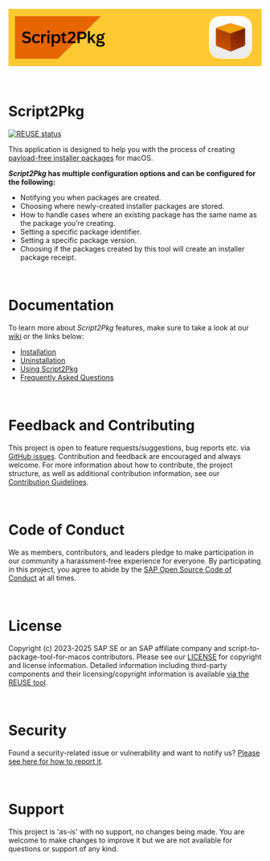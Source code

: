 <img src="https://github.com/SAP/script-to-package-tool-for-macos/blob/main/readme_images/script2pkg_banner_github.png" width="879"><br/>

<br/>

# Script2Pkg 

[![REUSE status](https://api.reuse.software/badge/github.com/SAP/script-to-package-tool-for-macos)](https://api.reuse.software/info/github.com/SAP/script-to-package-tool-for-macos)
 
This application is designed to help you with the process of creating [payload-free installer packages](https://github.com/SAP/script-to-package-tool-for-macos/wiki/Glossary#payload-free-installer-package) for macOS. 

**_Script2Pkg_ has multiple configuration options and can be configured for the following:**

* Notifying you when packages are created.
* Choosing where newly-created installer packages are stored.
* How to handle cases where an existing package has the same name as the package you’re creating.
* Setting a specific package identifier.
* Setting a specific package version.
* Choosing if the packages created by this tool will create an installer package receipt.

<br/>

# Documentation 

To learn more about _Script2Pkg_ features, make sure to take a look at our [wiki](https://github.com/SAP/script-to-package-tool-for-macos/wiki) or the links below:

* [Installation](https://github.com/SAP/script-to-package-tool-for-macos/wiki/Installation)
* [Uninstallation](https://github.com/SAP/script-to-package-tool-for-macos/wiki/Uninstallation)
* [Using Script2Pkg](https://github.com/SAP/script-to-package-tool-for-macos/wiki/Using-Script2Pkg)
* [Frequently Asked Questions](https://github.com/SAP/script-to-package-tool-for-macos/wiki/Frequently-Asked-Questions)

<br/>

# Feedback and Contributing

This project is open to feature requests/suggestions, bug reports etc. via [GitHub issues](https://github.com/SAP/script-to-package-tool-for-macos/issues). Contribution and feedback are encouraged and always welcome. For more information about how to contribute, the project structure, as well as additional contribution information, see our [Contribution Guidelines](CONTRIBUTING.md).

<br/>

# Code of Conduct

We as members, contributors, and leaders pledge to make participation in our community a harassment-free experience for everyone. By participating in this project, you agree to abide by the [SAP Open Source Code of Conduct](https://github.com/SAP/.github/blob/main/CODE_OF_CONDUCT.md) at all times.

<br/>

# License

Copyright (c) 2023-2025 SAP SE or an SAP affiliate company and script-to-package-tool-for-macos
 contributors. Please see our [LICENSE](LICENSE) for copyright and license information. Detailed information including third-party components and their licensing/copyright information is available [via the REUSE tool](https://api.reuse.software/info/github.com/SAP/script-to-package-tool-for-macos).

<br/>

# Security
Found a security-related issue or vulnerability and want to notify us? [Please see here for how to report it](https://github.com/SAP/script-to-package-tool-for-macos/security/policy).

<br/>

# Support

This project is 'as-is' with no support, no changes being made. You are welcome to make changes to improve it but we are not available for questions or support of any kind.
